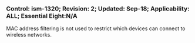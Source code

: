 ### Control: ism-1320; Revision: 2; Updated: Sep-18; Applicability: ALL; Essential Eight:N/A
<p>MAC address filtering is not used to restrict which devices can connect to wireless networks.</p>